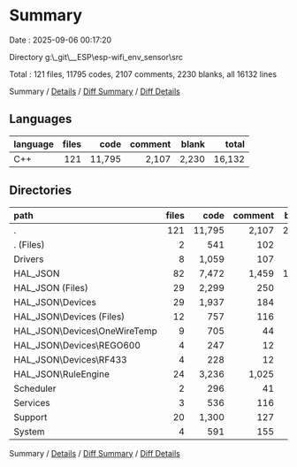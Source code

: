 # Summary

Date : 2025-09-06 00:17:20

Directory g:\\_git\\__ESP\\esp-wifi_env_sensor\\src

Total : 121 files,  11795 codes, 2107 comments, 2230 blanks, all 16132 lines

Summary / [Details](details.md) / [Diff Summary](diff.md) / [Diff Details](diff-details.md)

## Languages
| language | files | code | comment | blank | total |
| :--- | ---: | ---: | ---: | ---: | ---: |
| C++ | 121 | 11,795 | 2,107 | 2,230 | 16,132 |

## Directories
| path | files | code | comment | blank | total |
| :--- | ---: | ---: | ---: | ---: | ---: |
| . | 121 | 11,795 | 2,107 | 2,230 | 16,132 |
| . (Files) | 2 | 541 | 102 | 102 | 745 |
| Drivers | 8 | 1,059 | 107 | 173 | 1,339 |
| HAL_JSON | 82 | 7,472 | 1,459 | 1,468 | 10,399 |
| HAL_JSON (Files) | 29 | 2,299 | 250 | 450 | 2,999 |
| HAL_JSON\\Devices | 29 | 1,937 | 184 | 403 | 2,524 |
| HAL_JSON\\Devices (Files) | 12 | 757 | 116 | 163 | 1,036 |
| HAL_JSON\\Devices\\OneWireTemp | 9 | 705 | 44 | 152 | 901 |
| HAL_JSON\\Devices\\REGO600 | 4 | 247 | 12 | 39 | 298 |
| HAL_JSON\\Devices\\RF433 | 4 | 228 | 12 | 49 | 289 |
| HAL_JSON\\RuleEngine | 24 | 3,236 | 1,025 | 615 | 4,876 |
| Scheduler | 2 | 296 | 41 | 57 | 394 |
| Services | 3 | 536 | 116 | 81 | 733 |
| Support | 20 | 1,300 | 127 | 210 | 1,637 |
| System | 4 | 591 | 155 | 139 | 885 |

Summary / [Details](details.md) / [Diff Summary](diff.md) / [Diff Details](diff-details.md)